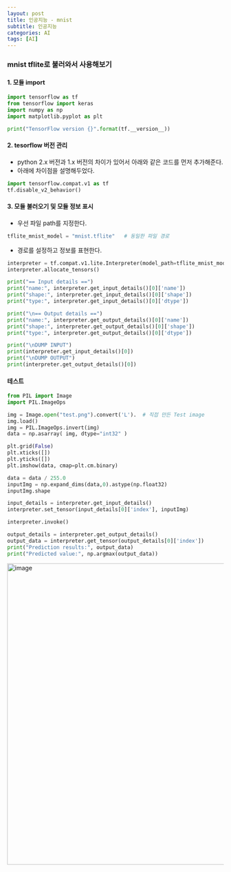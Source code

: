 ```yaml
---
layout: post
title: 인공지능 - mnist
subtitle: 인공지능
categories: AI
tags: [AI]
---
```


### mnist tflite로 불러와서 사용해보기


#### 1. 모듈 import

```python
import tensorflow as tf
from tensorflow import keras
import numpy as np
import matplotlib.pyplot as plt

print("TensorFlow version {}".format(tf.__version__))
```


#### 2. tesorflow 버전 관리

- python 2.x 버전과 1.x 버전의 차이가 있어서 아래와 같은 코드를 먼저 추가해준다.
- 아래에 차이점을 설명해두었다.

```python
import tensorflow.compat.v1 as tf
tf.disable_v2_behavior()
```

#### 3. 모듈 불러오기 및 모듈 정보 표시

- 우선 파일 path를 지정한다.

```python
tflite_mnist_model = "mnist.tflite"   # 동일한 파일 경로
```

- 경로를 설정하고 정보를 표현한다.

```python
interpreter = tf.compat.v1.lite.Interpreter(model_path=tflite_mnist_model) # 모듈 지정
interpreter.allocate_tensors()

print("== Input details ==")
print("name:", interpreter.get_input_details()[0]['name'])
print("shape:", interpreter.get_input_details()[0]['shape'])
print("type:", interpreter.get_input_details()[0]['dtype'])

print("\n== Output details ==")
print("name:", interpreter.get_output_details()[0]['name'])
print("shape:", interpreter.get_output_details()[0]['shape'])
print("type:", interpreter.get_output_details()[0]['dtype'])

print("\nDUMP INPUT")
print(interpreter.get_input_details()[0])
print("\nDUMP OUTPUT")
print(interpreter.get_output_details()[0])
```

#### 테스트 

```python
from PIL import Image
import PIL.ImageOps    

img = Image.open("test.png").convert('L').  # 직접 만든 Test image
img.load()
img = PIL.ImageOps.invert(img)
data = np.asarray( img, dtype="int32" )

plt.grid(False)
plt.xticks([])
plt.yticks([])
plt.imshow(data, cmap=plt.cm.binary)

data = data / 255.0
inputImg = np.expand_dims(data,0).astype(np.float32)
inputImg.shape

input_details = interpreter.get_input_details()
interpreter.set_tensor(input_details[0]['index'], inputImg)

interpreter.invoke()

output_details = interpreter.get_output_details()
output_data = interpreter.get_tensor(output_details[0]['index'])
print("Prediction results:", output_data)
print("Predicted value:", np.argmax(output_data))
```

<img width="700" alt="image" src="https://user-images.githubusercontent.com/62547169/127098334-b15688a2-a6b7-4b52-94be-714418cf2126.png">
